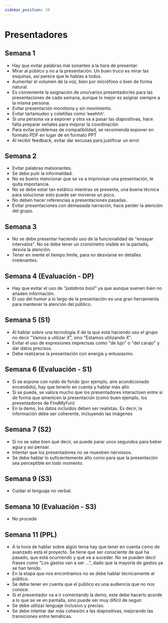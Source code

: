 ```yaml
---
sidebar_position: 10
---
```


# Presentadores

## Semana 1

- Hay que evitar palabras mal sonantes a la hora de presentar.  
- Mirar al público y no a la presentación. Un buen truco es mirar las esquinas, así parece que le hablas a todos.
- Aumentar el volumen de la voz, bien por micrófono o bien de forma natural.
- Es conveniente la asignación de uno/varios presentador/es para las presentaciones de cada semana, aunque lo mejor es asignar siempre a la misma persona.
- Evitar presentación monótona y sin movimiento.
- Evitar tartamudeo y coletillas como ‘eeehhh’.
- Si una persona va a exponer y otra va a pasar las diapositivas, hace falta preparar señales para mejorar la coordinación
- Para evitar problemas de compatibilidad, se recomienda exponer en formato PDF en lugar de en formato PPT
- Al recibir feedback, evitar dar excusas para justificar un error

## Semana 2

- Evitar palabras malsonantes. 
- Se debe pulir la informalidad. 
- No es bueno mencionar que se va a improvisar una presentación, le quita importancia.
- No se debe estar tan estático mientras se presenta, una buena técnica para solucionar esto puede ser moverse un poco.
- No deben hacer referencias a presentaciones pasadas.
- Evitar presentaciones con demasiada narración, hace perder la atención del grupo.

## Semana 3

- No se debe presentar haciendo uso de la funcionalidad de "ensayar intervalos". No se debe tener un cronómetro visible en la pantalla, desvía la atención.
- Tener en mente el tiempo límite, para no desviarse en detalles irrelevantes.

## Semana 4 (Evaluación - DP)

- Hay que evitar el uso de *"palabras baúl"* ya que aunque suenen bien no añaden información.
- El uso del humor a lo largo de la presentación es una gran herramienta para mantener la atención del público.

## Semana 5 (S1)

- Al hablar sobre una tecnología *X* de la que está haciendo uso el grupo no decir "Vamos a utilizar *X*", sino "Estamos utilizando *X*".
- Evitar el uso de expresiones imprecisas como "de lujo" o "del carajo" y dar datos precisos.
- Debe realizarse la presentación con energía y entusiasmo.

## Semana 6 (Evaluación - S1)

- Si se expone con ruido de fondo (por ejemplo, aire acondicionado encendido), hay que tenerlo en cuenta y hablar más alto
- Si se puede, se valora mucho que los presentadores interactúen entre sí de forma que amenicen la presentación (como buen ejemplo, los presentadores de FindMyFun)
- En la demo, los datos incluidos deben ser realistas. Es decir, la información debe ser coherente, incluyendo las imágenes

## Semana 7 (S2)

- Si no se sabe bien qué decir, se puede parar unos segundos para beber agua y así pensar.
- Intentar que los presentadores no se muestren nerviosos.
- Se debe hablar lo suficientemente alto como para que la presentación sea perceptible en todo momento.

## Semana 9 (S3) 

- Cuidar el lenguaje no verbal.

## Semana 10 (Evaluación - S3)

- No procede

## Semana 11 (PPL)

- A la hora de hablar sobre algún tema hay que tener en cuenta cómo de avanzado está el proyecto. Se tiene que ser consciente de qué ha pasado, que está ocurriendo y qué va a suceder. No se pueden decir frases como "Los gastos van a ser ...", dado que la mayoría de gastos ya se han tenido.
- En la etapa que nos encontramos no se debe hablar técnicamente al público.
- Se debe tener en cuenta que el público es una audiencia que no nos conoce.
- Si el presentador va a ir comentando la demo, este debe hacerlo acorde a lo que se ve en pantalla, sino puede ser muy difícil de seguir.
- Se debe utilizar lenguaje inclusivo y preciso.
- Se debe intentar dar más cohesión a las diapositivas, mejorando las transiciones entre temáticas.
